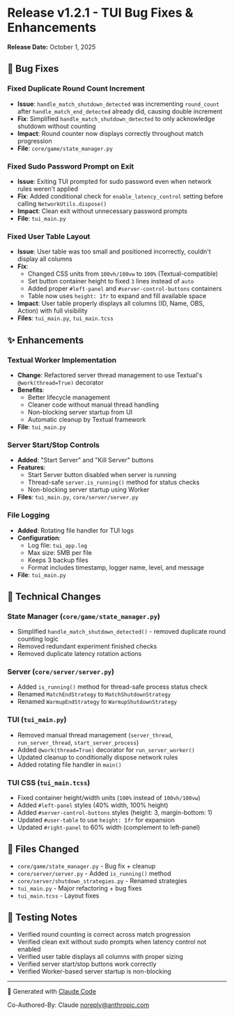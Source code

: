 # Release v1.2.1 - TUI Bug Fixes & Enhancements

**Release Date:** October 1, 2025

## 🐛 Bug Fixes

### Fixed Duplicate Round Count Increment
- **Issue**: `handle_match_shutdown_detected` was incrementing `round_count` after `handle_match_end_detected` already did, causing double increment
- **Fix**: Simplified `handle_match_shutdown_detected` to only acknowledge shutdown without counting
- **Impact**: Round counter now displays correctly throughout match progression
- **File**: `core/game/state_manager.py`

### Fixed Sudo Password Prompt on Exit
- **Issue**: Exiting TUI prompted for sudo password even when network rules weren't applied
- **Fix**: Added conditional check for `enable_latency_control` setting before calling `NetworkUtils.dispose()`
- **Impact**: Clean exit without unnecessary password prompts
- **File**: `tui_main.py`

### Fixed User Table Layout
- **Issue**: User table was too small and positioned incorrectly, couldn't display all columns
- **Fix**:
  - Changed CSS units from `100vh/100vw` to `100%` (Textual-compatible)
  - Set button container height to fixed `3` lines instead of `auto`
  - Added proper `#left-panel` and `#server-control-buttons` containers
  - Table now uses `height: 1fr` to expand and fill available space
- **Impact**: User table properly displays all columns (ID, Name, OBS, Action) with full visibility
- **Files**: `tui_main.py`, `tui_main.tcss`

## ✨ Enhancements

### Textual Worker Implementation
- **Change**: Refactored server thread management to use Textual's `@work(thread=True)` decorator
- **Benefits**:
  - Better lifecycle management
  - Cleaner code without manual thread handling
  - Non-blocking server startup from UI
  - Automatic cleanup by Textual framework
- **File**: `tui_main.py`

### Server Start/Stop Controls
- **Added**: "Start Server" and "Kill Server" buttons
- **Features**:
  - Start Server button disabled when server is running
  - Thread-safe `server.is_running()` method for status checks
  - Non-blocking server startup using Worker
- **Files**: `tui_main.py`, `core/server/server.py`

### File Logging
- **Added**: Rotating file handler for TUI logs
- **Configuration**:
  - Log file: `tui_app.log`
  - Max size: 5MB per file
  - Keeps 3 backup files
  - Format includes timestamp, logger name, level, and message
- **File**: `tui_main.py`

## 🔧 Technical Changes

### State Manager (`core/game/state_manager.py`)
- Simplified `handle_match_shutdown_detected()` - removed duplicate round counting logic
- Removed redundant experiment finished checks
- Removed duplicate latency rotation actions

### Server (`core/server/server.py`)
- Added `is_running()` method for thread-safe process status check
- Renamed `MatchEndStrategy` to `MatchShutdownStrategy`
- Renamed `WarmupEndStrategy` to `WarmupShutdownStrategy`

### TUI (`tui_main.py`)
- Removed manual thread management (`server_thread`, `run_server_thread`, `start_server_process`)
- Added `@work(thread=True)` decorator for `run_server_worker()`
- Updated cleanup to conditionally dispose network rules
- Added rotating file handler in `main()`

### TUI CSS (`tui_main.tcss`)
- Fixed container height/width units (`100%` instead of `100vh/100vw`)
- Added `#left-panel` styles (40% width, 100% height)
- Added `#server-control-buttons` styles (height: 3, margin-bottom: 1)
- Updated `#user-table` to use `height: 1fr` for expansion
- Updated `#right-panel` to 60% width (complement to left-panel)

## 📝 Files Changed
- `core/game/state_manager.py` - Bug fix + cleanup
- `core/server/server.py` - Added `is_running()` method
- `core/server/shutdown_strategies.py` - Renamed strategies
- `tui_main.py` - Major refactoring + bug fixes
- `tui_main.tcss` - Layout fixes

## 🎯 Testing Notes
- Verified round counting is correct across match progression
- Verified clean exit without sudo prompts when latency control not enabled
- Verified user table displays all columns with proper sizing
- Verified server start/stop buttons work correctly
- Verified Worker-based server startup is non-blocking

---

🤖 Generated with [Claude Code](https://claude.ai/code)

Co-Authored-By: Claude <noreply@anthropic.com>